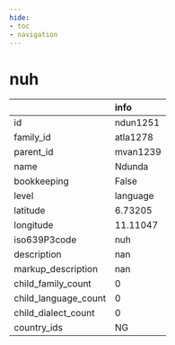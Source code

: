 ```yaml
---
hide:
- toc
- navigation
---
```

# nuh
|                      | info     |
|:---------------------|:---------|
| id                   | ndun1251 |
| family_id            | atla1278 |
| parent_id            | mvan1239 |
| name                 | Ndunda   |
| bookkeeping          | False    |
| level                | language |
| latitude             | 6.73205  |
| longitude            | 11.11047 |
| iso639P3code         | nuh      |
| description          | nan      |
| markup_description   | nan      |
| child_family_count   | 0        |
| child_language_count | 0        |
| child_dialect_count  | 0        |
| country_ids          | NG       |